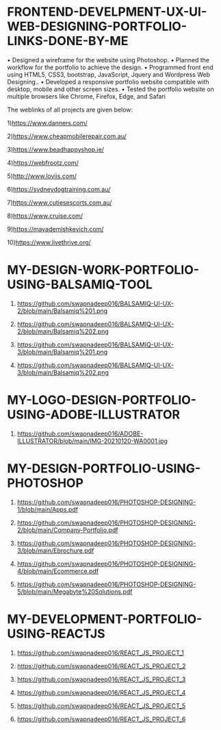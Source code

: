 # FRONTEND-DEVELPMENT-UX-UI-WEB-DESIGNING-PORTFOLIO-LINKS-DONE-BY-ME

• Designed a wireframe for the website using Photoshop.
• Planned the workflow for the portfolio to achieve the design.
• Programmed front end using HTML5, CSS3, bootstrap, JavaScript, Jquery and Wordpress Web Designing..
• Developed a responsive portfolio website compatible with desktop, mobile and other screen sizes. 
• Tested the portfolio website on multiple browsers like Chrome, Firefox, Edge, and Safari

The weblinks of all projects are given below:

1)https://www.danners.com/

2)https://www.cheapmobilerepair.com.au/

3)https://www.beadhappyshop.ie/

4)https://webfrootz.com/

5)http://www.loviis.com/

6)https://sydneydogtraining.com.au/

7)https://www.cutiesescorts.com.au/

8)https://www.cruise.com/

9)https://mayademishkevich.com/

10)https://www.livethrive.org/


# MY-DESIGN-WORK-PORTFOLIO-USING-BALSAMIQ-TOOL

1) https://github.com/swapnadeep016/BALSAMIQ-UI-UX-2/blob/main/Balsamiq%201.png

2) https://github.com/swapnadeep016/BALSAMIQ-UI-UX-2/blob/main/Balsamiq%202.png

3) https://github.com/swapnadeep016/BALSAMIQ-UI-UX-3/blob/main/Balsamiq%201.png

4) https://github.com/swapnadeep016/BALSAMIQ-UI-UX-3/blob/main/Balsamiq%202.png


# MY-LOGO-DESIGN-PORTFOLIO-USING-ADOBE-ILLUSTRATOR

1) https://github.com/swapnadeep016/ADOBE-ILLUSTRATOR/blob/main/IMG-20210120-WA0001.jpg


# MY-DESIGN-PORTFOLIO-USING-PHOTOSHOP

1) https://github.com/swapnadeep016/PHOTOSHOP-DESIGNING-1/blob/main/Apps.pdf

2) https://github.com/swapnadeep016/PHOTOSHOP-DESIGNING-2/blob/main/Company-Portfolio.pdf

3) https://github.com/swapnadeep016/PHOTOSHOP-DESIGNING-3/blob/main/Ebrochure.pdf

4) https://github.com/swapnadeep016/PHOTOSHOP-DESIGNING-4/blob/main/Ecommerce.pdf

5) https://github.com/swapnadeep016/PHOTOSHOP-DESIGNING-5/blob/main/Megabyte%20Solutions.pdf


# MY-DEVELOPMENT-PORTFOLIO-USING-REACTJS

1) https://github.com/swapnadeep016/REACT_JS_PROJECT_1

2) https://github.com/swapnadeep016/REACT_JS_PROJECT_2

3) https://github.com/swapnadeep016/REACT_JS_PROJECT_3

4) https://github.com/swapnadeep016/REACT_JS_PROJECT_4

5) https://github.com/swapnadeep016/REACT_JS_PROJECT_5

6) https://github.com/swapnadeep016/REACT_JS_PROJECT_6
